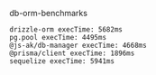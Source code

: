 db-orm-benchmarks

```
drizzle-orm execTime: 5682ms
pg.pool execTime: 4495ms
@js-ak/db-manager execTime: 4668ms
@prisma/client execTime: 1896ms
sequelize execTime: 5941ms
```
